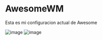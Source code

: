 # AwesomeWM

Esta es mi configuracion actual de Awesome

![image](https://github.com/ManuelGTM/RicingLinux/assets/131934866/4895d1fa-531e-4967-9090-20b5b55cf406)
![image](https://github.com/ManuelGTM/RicingLinux/assets/131934866/90ed1203-4cd5-4512-97fa-c4473c9c1e9d)


